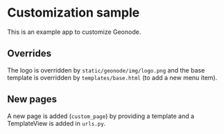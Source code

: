 # Customization sample

This is an example app to customize Geonode.

## Overrides

The logo is overridden by `static/geonode/img/logo.png` and the base template is overridden by `templates/base.html` (to add a new menu item).

## New pages

A new page is added (`custom_page`) by providing a template and a TemplateView is added in `urls.py`.
